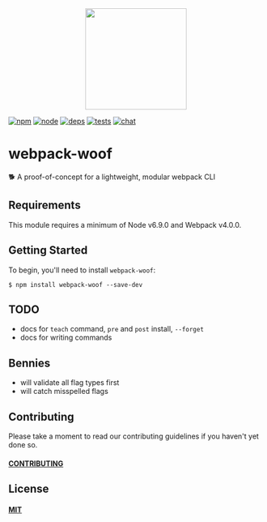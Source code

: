 <div align="center">
  <a href="https://github.com/webpack/webpack">
    <img width="200" height="200" src="https://webpack.js.org/assets/icon-square-big.svg">
  </a>
</div>

[![npm][npm]][npm-url]
[![node][node]][node-url]
[![deps][deps]][deps-url]
[![tests][tests]][tests-url]
[![chat][chat]][chat-url]

# webpack-woof

🐕 A proof-of-concept for a lightweight, modular webpack CLI

## Requirements

This module requires a minimum of Node v6.9.0 and Webpack v4.0.0.

## Getting Started

To begin, you'll need to install `webpack-woof`:

```console
$ npm install webpack-woof --save-dev
```

## TODO

- docs for `teach` command, `pre` and `post` install, `--forget`
- docs for writing commands

## Bennies

- will validate all flag types first
- will catch misspelled flags

## Contributing

Please take a moment to read our contributing guidelines if you haven't yet done so.

#### [CONTRIBUTING](./.github/CONTRIBUTING)

## License

#### [MIT](./LICENSE)

[npm]: https://img.shields.io/npm/v/webpack-woof.svg
[npm-url]: https://npmjs.com/package/webpack-woof

[node]: https://img.shields.io/node/v/webpack-woof.svg
[node-url]: https://nodejs.org

[deps]: https://david-dm.org/webpack-contrib/webpack-woof.svg
[deps-url]: https://david-dm.org/webpack-contrib/webpack-woof

[tests]: 	https://img.shields.io/circleci/project/github/webpack-contrib/webpack-woof.svg
[tests-url]: https://circleci.com/gh/webpack-contrib/webpack-woof

[cover]: https://codecov.io/gh/webpack-contrib/webpack-woof/branch/master/graph/badge.svg
[cover-url]: https://codecov.io/gh/webpack-contrib/webpack-woof

[chat]: https://img.shields.io/badge/gitter-webpack%2Fwebpack-brightgreen.svg
[chat-url]: https://gitter.im/webpack/webpack